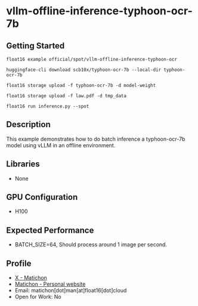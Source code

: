 # vllm-offline-inference-typhoon-ocr-7b

## Getting Started

```
float16 example official/spot/vllm-offline-inference-typhoon-ocr

huggingface-cli download scb10x/typhoon-ocr-7b --local-dir typhoon-ocr-7b

float16 storage upload -f typhoon-ocr-7b -d model-weight

float16 storage upload -f law.pdf -d tmp_data

float16 run inference.py --spot

```

## Description

This example demonstrates how to do batch inference a typhoon-ocr-7b model using vLLM in an offline environment.

## Libraries 

- None

## GPU Configuration

- H100

## Expected Performance

- BATCH_SIZE=64, Should process around 1 image per second.

## Profile

- [X - Matichon](https://x.com/KMatiDev1)
- [Matichon - Personal website](https://matichon.me)
- Email: matichon[dot]man[at]float16[dot]cloud
- Open for Work: No
